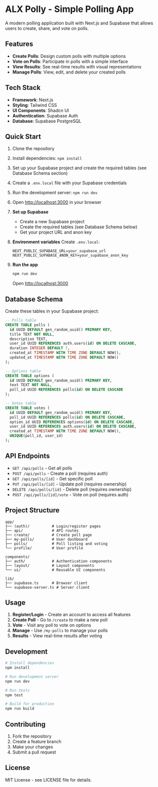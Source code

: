 # ALX Polly - Simple Polling App

A modern polling application built with Next.js and Supabase that allows users to create, share, and vote on polls.

## Features

- **Create Polls**: Design custom polls with multiple options
- **Vote on Polls**: Participate in polls with a simple interface
- **View Results**: See real-time results with visual representations
- **Manage Polls**: View, edit, and delete your created polls


## Tech Stack

- **Framework**: Next.js
- **Styling**: Tailwind CSS
- **UI Components**: Shadcn UI
- **Authentication**: Supabase Auth
- **Database**: Supabase PostgreSQL

## Quick Start

1. Clone the repository
2. Install dependencies: `npm install`
3. Set up your Supabase project and create the required tables (see Database Schema section)
4. Create a `.env.local` file with your Supabase credentials
5. Run the development server: `npm run dev`
6. Open [http://localhost:3000](http://localhost:3000) in your browser

2. **Set up Supabase**
   - Create a new Supabase project
   - Create the required tables (see Database Schema below)
   - Get your project URL and anon key

3. **Environment variables**
   Create `.env.local`:
   ```env
   NEXT_PUBLIC_SUPABASE_URL=your_supabase_url
   NEXT_PUBLIC_SUPABASE_ANON_KEY=your_supabase_anon_key
   ```

4. **Run the app**
   ```bash
   npm run dev
   ```
   Open [http://localhost:3000](http://localhost:3000)

## Database Schema

Create these tables in your Supabase project:

```sql
-- Polls table
CREATE TABLE polls (
  id UUID DEFAULT gen_random_uuid() PRIMARY KEY,
  title TEXT NOT NULL,
  description TEXT,
  user_id UUID REFERENCES auth.users(id) ON DELETE CASCADE,
  duration INTEGER DEFAULT 7,
  created_at TIMESTAMP WITH TIME ZONE DEFAULT NOW(),
  updated_at TIMESTAMP WITH TIME ZONE DEFAULT NOW()
);

-- Options table
CREATE TABLE options (
  id UUID DEFAULT gen_random_uuid() PRIMARY KEY,
  text TEXT NOT NULL,
  poll_id UUID REFERENCES polls(id) ON DELETE CASCADE
);

-- Votes table
CREATE TABLE votes (
  id UUID DEFAULT gen_random_uuid() PRIMARY KEY,
  poll_id UUID REFERENCES polls(id) ON DELETE CASCADE,
  option_id UUID REFERENCES options(id) ON DELETE CASCADE,
  user_id UUID REFERENCES auth.users(id) ON DELETE CASCADE,
  created_at TIMESTAMP WITH TIME ZONE DEFAULT NOW(),
  UNIQUE(poll_id, user_id)
);
```

## API Endpoints

- `GET /api/polls` - Get all polls
- `POST /api/polls` - Create a poll (requires auth)
- `GET /api/polls/[id]` - Get specific poll
- `PUT /api/polls/[id]` - Update poll (requires ownership)
- `DELETE /api/polls/[id]` - Delete poll (requires ownership)
- `POST /api/polls/[id]/vote` - Vote on poll (requires auth)

## Project Structure

```
app/
├── (auth)/          # Login/register pages
├── api/             # API routes
├── create/          # Create poll page
├── my-polls/        # User dashboard
├── polls/           # Poll listing and voting
└── profile/         # User profile

components/
├── auth/            # Authentication components
├── layout/          # Layout components
└── ui/              # Reusable UI components

lib/
├── supabase.ts      # Browser client
└── supabase-server.ts # Server client
```

## Usage

1. **Register/Login** - Create an account to access all features
2. **Create Poll** - Go to `/create` to make a new poll
3. **Vote** - Visit any poll to vote on options
4. **Manage** - Use `/my-polls` to manage your polls
5. **Results** - View real-time results after voting

## Development

```bash
# Install dependencies
npm install

# Run development server
npm run dev

# Run tests
npm test

# Build for production
npm run build
```

## Contributing

1. Fork the repository
2. Create a feature branch
3. Make your changes
4. Submit a pull request

## License

MIT License - see LICENSE file for details.
